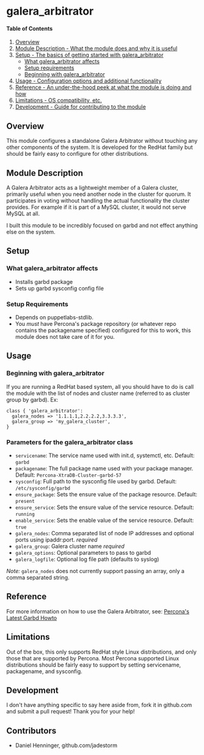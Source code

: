 # galera_arbitrator

#### Table of Contents

1. [Overview](#overview)
2. [Module Description - What the module does and why it is useful](#module-description)
3. [Setup - The basics of getting started with galera_arbitrator](#setup)
    * [What galera_arbitrator affects](#what-galera_arbitrator-affects)
    * [Setup requirements](#setup-requirements)
    * [Beginning with galera_arbitrator](#beginning-with-galera_arbitrator)
4. [Usage - Configuration options and additional functionality](#usage)
5. [Reference - An under-the-hood peek at what the module is doing and how](#reference)
5. [Limitations - OS compatibility, etc.](#limitations)
6. [Development - Guide for contributing to the module](#development)

## Overview

This module configures a standalone Galera Arbitrator without touching any
other components of the system.  It is developed for the RedHat family
but should be fairly easy to configure for other distributions.

## Module Description

A Galera Arbitrator acts as a lightweight member of a Galera cluster,
primarily useful when you need another node in the cluster for quorum.
It participates in voting without handling the actual functionality the
cluster provides.  For example if it is part of a MySQL cluster, it would
not serve MySQL at all.

I built this module to be incredibly focused on garbd and not effect
anything else on the system.

## Setup

### What galera_arbitrator affects

* Installs garbd package
* Sets up garbd sysconfig config file

### Setup Requirements

* Depends on puppetlabs-stdlib.
* You *must* have Percona's package repository (or whatever repo contains the packagename specified) configured for this to work, this module does not take care of it for you.

## Usage

### Beginning with galera_arbitrator

If you are running a RedHat based system, all you should have to do
is call the module with the list of nodes and cluster name (referred to
as cluster group by garbd).  Ex:

    class { 'galera_arbitrator':
      galera_nodes => '1.1.1.1,2.2.2.2,3.3.3.3',
      galera_group => 'my_galera_cluster',
    }

### Parameters for the galera_arbitrator class
* `servicename`: The service name used with init.d, systemctl, etc.  Default: `garbd`
* `packagename`: The full package name used with your package manager.  Default: `Percona-XtraDB-Cluster-garbd-57`
* `sysconfig`: Full path to the sysconfig file used by garbd.  Default: `/etc/sysconfig/garbd`
* `ensure_package`: Sets the ensure value of the package resource.  Default: `present`
* `ensure_service`: Sets the ensure value of the service resource.  Default: `running`
* `enable_service`: Sets the enable value of the service resource.  Default: `true`
* `galera_nodes`: Comma separated list of node IP addresses and optional ports using ipaddr:port. *required*
* `galera_group`: Galera cluster name *required*
* `galera_options`: Optional parameters to pass to garbd
* `galera_logfile`: Optional log file path (defaults to syslog)

*Note:* `galera_nodes` does not currently support passing an array, only a comma separated string.

## Reference

For more information on how to use the Galera Arbitrator, see:
[Percona's Latest Garbd Howto](https://www.percona.com/doc/percona-xtradb-cluster/latest/howtos/garbd_howto.html)

## Limitations

Out of the box, this only supports RedHat style Linux distributions, and
only those that are supported by Percona.  Most Percona supported Linux
distributions should be fairly easy to support by setting servicename,
packagename, and sysconfig.

## Development

I don't have anything specific to say here aside from, fork it in github.com
and submit a pull request!  Thank you for your help!

## Contributors

* Daniel Henninger, github.com/jadestorm
